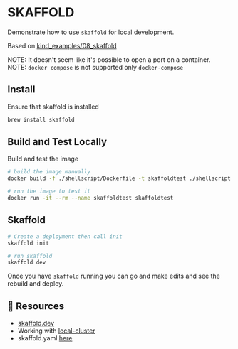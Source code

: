 # SKAFFOLD

Demonstrate how to use `skaffold` for local development.  
  
Based on [kind_examples/08_skaffold](https://github.com/chrisguest75/kind_examples/tree/master/08_skaffold)  

NOTE: It doesn't seem like it's possible to open a port on a container.  
NOTE: `docker compose` is not supported only `docker-compose`  

## Install

Ensure that skaffold is installed  

```sh
brew install skaffold
```

## Build and Test Locally

Build and test the image

```sh
# build the image manually
docker build -f ./shellscript/Dockerfile -t skaffoldtest ./shellscript

# run the image to test it
docker run -it --rm --name skaffoldtest skaffoldtest 
```

## Skaffold

```sh
# Create a deployment then call init
skaffold init        
```

```sh
# run skaffold
skaffold dev 
```

Once you have `skaffold` running you can go and make edits and see the rebuild and deploy.  

## 👀 Resources

* [skaffold.dev](https://skaffold.dev/)  
* Working with [local-cluster](https://skaffold.dev/docs/environment/local-cluster/)  
* skaffold.yaml [here](https://skaffold.dev/docs/references/yaml/)  
